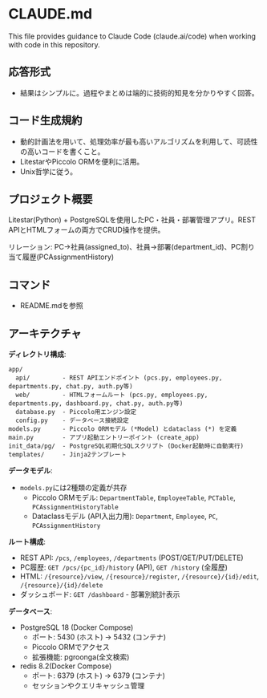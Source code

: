 # CLAUDE.md

This file provides guidance to Claude Code (claude.ai/code) when working with code in this repository.

## 応答形式
- 結果はシンプルに。過程やまとめは端的に技術的知見を分かりやすく回答。

## コード生成規約
- 動的計画法を用いて、処理効率が最も高いアルゴリズムを利用して、可読性の高いコードを書くこと。
- LitestarやPiccolo ORMを便利に活用。
- Unix哲学に従う。

## プロジェクト概要

Litestar(Python) + PostgreSQLを使用したPC・社員・部署管理アプリ。REST APIとHTMLフォームの両方でCRUD操作を提供。

リレーション: PC→社員(assigned_to)、社員→部署(department_id)、PC割り当て履歴(PCAssignmentHistory)

## コマンド
- README.mdを参照

## アーキテクチャ

**ディレクトリ構成**:
```
app/
  api/         - REST APIエンドポイント (pcs.py, employees.py, departments.py, chat.py, auth.py等)
  web/         - HTMLフォームルート (pcs.py, employees.py, departments.py, dashboard.py, chat.py, auth.py等)
  database.py  - Piccolo用エンジン設定
  config.py    - データベース接続設定
models.py      - Piccolo ORMモデル (*Model) とdataclass (*) を定義
main.py        - アプリ起動エントリーポイント (create_app)
init_data/pg/  - PostgreSQL初期化SQLスクリプト (Docker起動時に自動実行)
templates/     - Jinja2テンプレート
```

**データモデル**:
- `models.py`には2種類の定義が共存
  - Piccolo ORMモデル: `DepartmentTable`, `EmployeeTable`, `PCTable`, `PCAssignmentHistoryTable`
  - Dataclassモデル (API入出力用): `Department`, `Employee`, `PC`, `PCAssignmentHistory`

**ルート構成**:
- REST API: `/pcs`, `/employees`, `/departments` (POST/GET/PUT/DELETE)
- PC履歴: `GET /pcs/{pc_id}/history` (API), `GET /history` (全履歴)
- HTML: `/{resource}/view`, `/{resource}/register`, `/{resource}/{id}/edit`, `/{resource}/{id}/delete`
- ダッシュボード: `GET /dashboard` - 部署別統計表示

**データベース**:
- PostgreSQL 18 (Docker Compose)
  - ポート: 5430 (ホスト) -> 5432 (コンテナ)
  - Piccolo ORMでアクセス
  - 拡張機能: pgroonga(全文検索)
- redis 8.2(Docker Compose)
  - ポート: 6379 (ホスト) -> 6379 (コンテナ)
  - セッションやクエリキャッシュ管理
